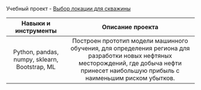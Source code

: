 Учебный проект - [Выбор локации для скважины](https://github.com/alexsurina/study-project-geo/blob/main/geo.ipynb)

Навыки и инструменты | Описание проекта
:----: | :-----:
Python, pandas, numpy, sklearn, Bootstrap, ML | Построен прототип модели машинного обучения, для определения региона для разработки новых нефтяных месторождений, где добыча нефти принесет наибольшую прибыль с наименьшим риском убытков. 
